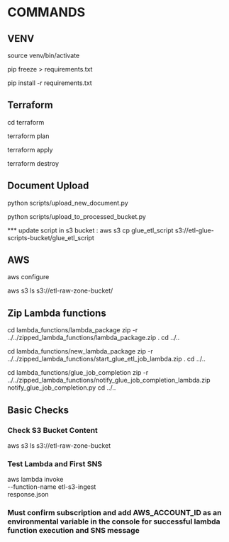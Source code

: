 # COMMANDS


## VENV

source venv/bin/activate

pip freeze > requirements.txt

pip install -r requirements.txt


## Terraform

cd terraform

terraform plan

terraform apply

terraform destroy


## Document Upload

python scripts/upload_new_document.py

python scripts/upload_to_processed_bucket.py

*** update script in s3 bucket : aws s3 cp glue_etl_script s3://etl-glue-scripts-bucket/glue_etl_script


## AWS

aws configure

aws s3 ls s3://etl-raw-zone-bucket/


## Zip Lambda functions


cd lambda_functions/lambda_package
zip -r ../../zipped_lambda_functions/lambda_package.zip .
cd ../..


cd lambda_functions/new_lambda_package
zip -r ../../zipped_lambda_functions/start_glue_etl_job_lambda.zip .
cd ../..


cd lambda_functions/glue_job_completion
zip -r ../../zipped_lambda_functions/notify_glue_job_completion_lambda.zip notify_glue_job_completion.py
cd ../..



## Basic Checks

### Check S3 Bucket Content
aws s3 ls s3://etl-raw-zone-bucket

### Test Lambda and First SNS
aws lambda invoke \
  --function-name etl-s3-ingest \
  response.json





### Must confirm subscription and add AWS_ACCOUNT_ID as an environmental variable in the console for successful lambda function execution and SNS message